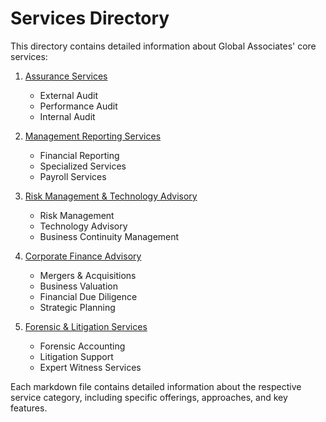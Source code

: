 # Services Directory

This directory contains detailed information about Global Associates' core services:

1. [Assurance Services](./1-assurance-services.md)
   - External Audit
   - Performance Audit
   - Internal Audit

2. [Management Reporting Services](./2-management-reporting.md)
   - Financial Reporting
   - Specialized Services
   - Payroll Services

3. [Risk Management & Technology Advisory](./3-risk-management.md)
   - Risk Management
   - Technology Advisory
   - Business Continuity Management

4. [Corporate Finance Advisory](./4-corporate-finance.md)
   - Mergers & Acquisitions
   - Business Valuation
   - Financial Due Diligence
   - Strategic Planning

5. [Forensic & Litigation Services](./5-forensic-services.md)
   - Forensic Accounting
   - Litigation Support
   - Expert Witness Services

Each markdown file contains detailed information about the respective service category, including specific offerings, approaches, and key features.
